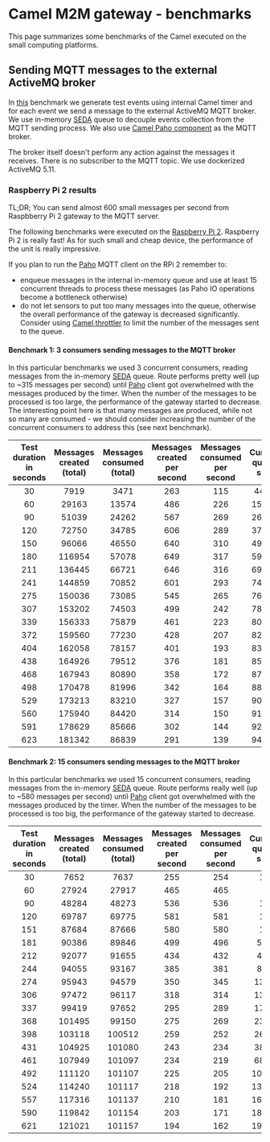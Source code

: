 # Camel M2M gateway - benchmarks

This page summarizes some benchmarks of the Camel executed on the small computing platforms.

## Sending MQTT messages to the external ActiveMQ broker

In [this](https://github.com/hekonsek/camel-m2m-gateway/tree/master/benchmarks/mqtt-forward) benchmark we generate
test events using internal Camel timer and for each event we send a message to the external ActiveMQ MQTT broker. We
use in-memory [SEDA](http://camel.apache.org/seda.html) queue to decouple events collection from the MQTT sending
process. We also use [Camel Paho component](http://camel.apache.org/paho) as the MQTT broker.

The broker itself doesn't perform any action against the messages it receives. There is no subscriber to the MQTT topic. We use dockerized ActiveMQ 5.11.

### Raspberry Pi 2 results

TL;DR; You can send almost 600 small messages per second from Raspbberry Pi 2 gateway to the MQTT server.

The following benchmarks were executed on the [Raspberry Pi 2](http://www.raspberrypi.org/products/raspberry-pi-2-model-b).
Raspberry Pi 2 is really fast! As for such small and cheap device, the performance of the unit is really
impressive.

If you plan to run the [Paho](https://eclipse.org/paho) MQTT client on the RPi 2 remember to:

- enqueue messages in the internal in-memory queue and use at least 15 concurrent threads to process these messages (as Paho IO
operations become a bottleneck otherwise)
- do not let sensors to put too many messages into the queue, otherwise the overall performance of the gateway is decreased
 significantly. Consider using [Camel throttler](http://camel.apache.org/throttler.html) to limit the number of the
 messages sent to the queue.

#### Benchmark 1: 3 consumers sending messages to the MQTT broker

In this particular benchmarks we used 3 concurrent consumers, reading messages from the in-memory
[SEDA](http://camel.apache.org/seda.html) queue. Route performs pretty well (up to ~315 messages per second) until
[Paho](https://eclipse.org/paho/) client got overwhelmed with the messages produced by the timer. When the number of
the messages to be processed is too large, the performance of the gateway started to decrease. The interesting point here
is that many messages are produced, while not so many are consumed - we should consider increasing the number of the
concurrent consumers to address this (see next benchmark).

| Test duration in seconds | Messages created (total)    | Messages consumed (total)    | Messages created per second | Messages consumed per second | Current queue size | JVM threads count |
|:------------------------:|:---------------------------:|:----------------------------:|:---------------------------:|:----------------------------:|:------------------:|:-----------------:|
| 30	| 7919	    | 3471	| 263	| 115	| 4448	| 52|
| 60	| 29163	    | 13574	| 486	| 226	| 15589	| 52|
| 90	| 51039	    | 24262	| 567	| 269	| 26777	| 52|
| 120	| 72750	    | 34785	| 606	| 289	| 37965	| 52|
| 150	| 96066	    | 46550	| 640	| 310	| 49516	| 52|
| 180	| 116954	| 57078	| 649	| 317	| 59876	| 52|
| 211	| 136445	| 66721	| 646	| 316	| 69724	| 52|
| 241	| 144859	| 70852	| 601	| 293	| 74007	| 52|
| 275	| 150036	| 73085	| 545	| 265	| 76951	| 52|
| 307	| 153202	| 74503	| 499	| 242	| 78699	| 52|
| 339	| 156333	| 75879	| 461	| 223	| 80454	| 52|
| 372	| 159560	| 77230	| 428	| 207	| 82330	| 52|
| 404	| 162058	| 78157	| 401	| 193	| 83901	| 52|
| 438	| 164926	| 79512	| 376	| 181	| 85414	| 52|
| 468	| 167943	| 80890	| 358	| 172	| 87053	| 52|
| 498	| 170478	| 81996	| 342	| 164	| 88482	| 52|
| 529	| 173213	| 83210	| 327	| 157	| 90003	| 52|
| 560	| 175940	| 84420	| 314	| 150	| 91520	| 52|
| 591	| 178629	| 85666	| 302	| 144	| 92963	| 52|
| 623	| 181342	| 86839	| 291	| 139	| 94503	| 52|

#### Benchmark 2: 15 consumers sending messages to the MQTT broker

In this particular benchmarks we used 15 concurrent consumers, reading messages from the in-memory
[SEDA](http://camel.apache.org/seda.html) queue. Route performs really well (up to ~580 messages per second) until
[Paho](https://eclipse.org/paho/) client got overwhelmed with the messages produced by the timer. When the number of
the messages to be processed is too big, the performance of the gateway started to decrease.

| Test duration in seconds | Messages created (total) | Messages consumed (total) | Messages created per second | Messages consumed per second | Current queue size | JVM threads count |
|:------------------------:|:------------------------:|:-------------------------:|:---------------------------:|:----------------------------:|:------------------:|:-----------------:|
| 30    | 7652      | 7637      | 255	                      | 254	                         | 15	              | 49           |
| 60    | 27924     | 27917     | 465| 	465| 	7| 	49|
| 90	| 48284	    | 48273	    | 536	| 536	| 11	| 49|
| 120	| 69787	    | 69775	    | 581	| 581	| 12	| 49|
| 151	| 87684	    | 87666	    | 580	| 580	| 18	| 49|
| 181	| 90386	    | 89846	    | 499	| 496	| 540	| 49|
| 212	| 92077	    | 91655	    | 434	| 432	| 422	| 49|
| 244	| 94055	    | 93167	    | 385	| 381	| 888	| 49|
| 274	| 95943	    | 94579	    | 350	| 345	| 1364	| 49|
| 306	| 97472	    | 96117	    | 318	| 314	| 1355	| 49|
| 337	| 99419	    | 97652	    | 295	| 289	| 1767	| 49|
| 368	| 101495	| 99150     | 275	| 269	| 2345	| 49|
| 398	| 103118	| 100512	| 259	| 252	| 2606	| 49|
| 431	| 104925	| 101080	| 243	| 234	| 3845	| 49|
| 461	| 107949	| 101097	| 234	| 219	| 6852	| 49|
| 492	| 111120	| 101107	| 225	| 205	| 10013	| 49|
| 524	| 114240	| 101117	| 218	| 192	| 13123	| 49|
| 557	| 117316	| 101137	| 210	| 181	| 16179	| 49|
| 590	| 119842	| 101154	| 203	| 171	| 18688	| 49|
| 621	| 121021	| 101157	| 194	| 162	| 19864	| 49|
